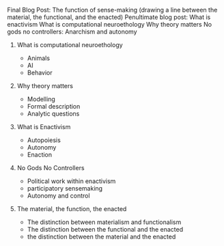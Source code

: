 Final Blog Post: The function of sense-making (drawing a line between the material, the functional, and the enacted)
Penultimate blog post: What is enactivism
What is computational neuroethology
Why theory matters
No gods no controllers: Anarchism and autonomy


1) What is computational neuroethology
    - Animals
    - AI
    - Behavior

2) Why theory matters
    - Modelling
    - Formal description
    - Analytic questions

3) What is Enactivism
    - Autopoiesis 
    - Autonomy
    - Enaction

4) No Gods No Controllers
    - Political work within enactivism
    - participatory sensemaking
    - Autonomy and control

5) The material, the function, the enacted
    - The distinction between materialism and
    functionalism
    - The distinction between the functional
    and the enacted
    - the distinction between the material and the enacted
